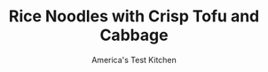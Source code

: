 ---
layout: ../../layouts/MarkdownPostLayout.astro
title: Rice Noodles with Crisp Tofu and Cabbage
author: America's Test Kitchen
pubDate: 2023-03-15
description: "For optimal flavor, we season the tofu by tossing it with savory fish sauce before coating it in cornstarch."
image_url: https://res.cloudinary.com/hksqkdlah/image/upload/ar_1:1,c_fill,dpr_2.0,f_auto,fl_lossy.progressive.strip_profile,g_faces:auto,q_auto:low,w_344/24240_sfs-rice-noodles-with-crispy-tofu-and-cabbage-15-1
tags: ["Main Courses","Asian","Weeknight","Gluten Free"]
calories: 2688
protein: 21
carbohydrates: 84
fats: 
fiber: 4
ingredients: ["8 ounces (1/4-inch-wide), rice noodles","14 ounces, firm tofu, cut into 1-inch cubes","6 tablespoons, fish sauce, plus extra for drizzling","1/4 cup, lime juice (2 limes)","1/4 cup (1 3/4 ounces), packed brown sugar","6 tablespoons, cornstarch","1/4 cup, vegetable oil","3 cups (8 1/4 ounces) shredded green, coleslaw mix","1/4 cup, chopped fresh mint",", sriracha sauce"]
serves: 4
time: "30 minutes"
instructions: ["Place noodles in large bowl, cover with boiling water, and let sit until softened, about 15 minutes. Press tofu dry between paper towels. Toss tofu with 2 tablespoons fish sauce. Combine lime juice, sugar, 1/4 cup water, and remaining 1/4 cup fish sauce in bowl. Place cornstarch in shallow dish. Heat 2 tablespoons oil in 12-inch nonstick skillet over medium-high heat until shimmering. Dredge tofu in cornstarch, shake off any excess, and add to hot oil. Cook tofu until golden brown and crisp all over, about 5 minutes; transfer to paper towel–lined plate. Discard oil in skillet.","Heat remaining 2 tablespoons oil in now-empty skillet over medium-high heat. Drain noodles and add to skillet along with coleslaw mix and lime juice mixture. Cook until coleslaw mix is just wilted, about 5 minutes. Divide noodles evenly among 4 bowls and top with tofu and mint. Drizzle with Sriracha and extra fish sauce before serving."]
nutrition: ["466 mg Potassium","296 mg Phosphorus","741 mg Calcium","4 mg Iron","122 mg Magnesium","2362 mg Sodium","2 mg Zinc","28 g Fat","1 mg Niacin (B3)","13 g Monounsaturated","10 g Polyunsaturated","14 mg Vitamin C","2 mg Cholesterol","3 g Saturated","4 g Fiber","51 µg Folate (food)","20 g Sugars","41 µg Vitamin K","157 g Water","84 g Carbs","51 µg Folate equivalent (total)","21 g Protein","3 mg Vitamin E","29 µg Vitamin A","672 kcal Energy","12 g Sugars, added","2688 calories"]
notes: "Look for rice noodles in the international aisle of your supermarket."
---